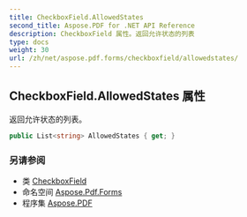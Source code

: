 ```yaml
---
title: CheckboxField.AllowedStates
second_title: Aspose.PDF for .NET API Reference
description: CheckboxField 属性。返回允许状态的列表
type: docs
weight: 30
url: /zh/net/aspose.pdf.forms/checkboxfield/allowedstates/
---
```

## CheckboxField.AllowedStates 属性

返回允许状态的列表。

```csharp
public List<string> AllowedStates { get; }
```

### 另请参阅

* 类 [CheckboxField](../)
* 命名空间 [Aspose.Pdf.Forms](../../../aspose.pdf.forms/)
* 程序集 [Aspose.PDF](../../../)